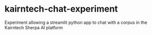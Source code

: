 # kairntech-chat-experiment
Experiment allowing a streamlit python app to chat with a corpus in the Kairntech Sherpa AI platform
